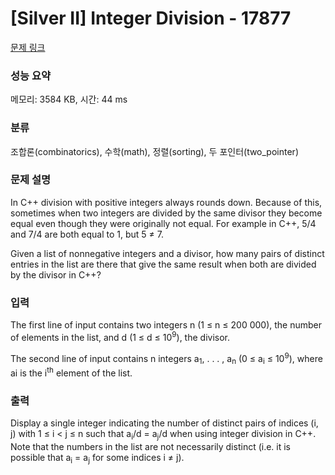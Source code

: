 # [Silver II] Integer Division - 17877 

[문제 링크](https://www.acmicpc.net/problem/17877) 

### 성능 요약

메모리: 3584 KB, 시간: 44 ms

### 분류

조합론(combinatorics), 수학(math), 정렬(sorting), 두 포인터(two_pointer)

### 문제 설명

<p>In C++ division with positive integers always rounds down. Because of this, sometimes when two integers are divided by the same divisor they become equal even though they were originally not equal. For example in C++, 5/4 and 7/4 are both equal to 1, but 5 ≠ 7.</p>

<p>Given a list of nonnegative integers and a divisor, how many pairs of distinct entries in the list are there that give the same result when both are divided by the divisor in C++?</p>

### 입력 

 <p>The first line of input contains two integers n (1 ≤ n ≤ 200 000), the number of elements in the list, and d (1 ≤ d ≤ 10<sup>9</sup>), the divisor.</p>

<p>The second line of input contains n integers a<sub>1</sub>, . . . , a<sub>n</sub> (0 ≤ a<sub>i</sub> ≤ 10<sup>9</sup>), where ai is the i<sup>th</sup> element of the list.</p>

### 출력 

 <p>Display a single integer indicating the number of distinct pairs of indices (i, j) with 1 ≤ i < j ≤ n such that a<sub>i</sub>/d = a<sub>j</sub>/d when using integer division in C++. Note that the numbers in the list are not necessarily distinct (i.e. it is possible that a<sub>i</sub> = a<sub>j</sub> for some indices i ≠ j).</p>


